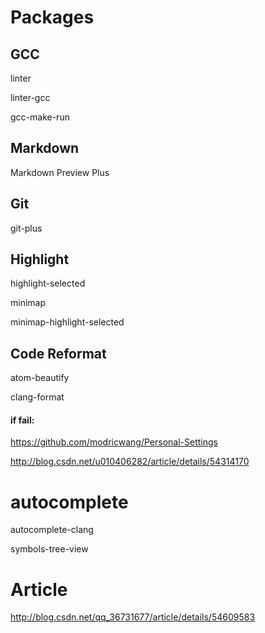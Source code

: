 # Packages
## GCC
linter

linter-gcc

gcc-make-run

## Markdown
Markdown Preview Plus

## Git
git-plus

## Highlight
highlight-selected

minimap

minimap-highlight-selected

## Code Reformat
atom-beautify

clang-format

#### if fail:
https://github.com/modricwang/Personal-Settings

http://blog.csdn.net/u010406282/article/details/54314170

# autocomplete
autocomplete-clang

symbols-tree-view
# Article
http://blog.csdn.net/qq_36731677/article/details/54609583
